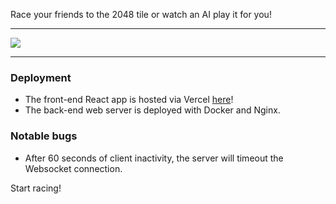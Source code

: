 Race your friends to the 2048 tile or watch an AI play it for you!

---

![](img/demo.png)

---
### Deployment
* The front-end React app is hosted via Vercel [here](https://2048-racer.vercel.app/)!
* The back-end web server is deployed with Docker and Nginx.
### Notable bugs
- After 60 seconds of client inactivity, the server will timeout the Websocket connection.

Start racing!

